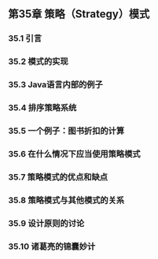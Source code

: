 ## 第35章 策略（Strategy）模式



### 35.1 引言



### 35.2 模式的实现



### 35.3 Java语言内部的例子



### 35.4 排序策略系统



### 35.5 一个例子：图书折扣的计算



### 35.6 在什么情况下应当使用策略模式



### 35.7 策略模式的优点和缺点



### 35.8 策略模式与其他模式的关系



### 35.9 设计原则的讨论



### 35.10 诸葛亮的锦囊妙计



